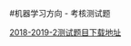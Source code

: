 #机器学习方向 - 考核测试题

[2018-2019-2测试题目下载地址](https://github.com/OracleClubAI/Text/blob/master/post/%E6%9C%BA%E5%99%A8%E5%AD%A6%E4%B9%A02018-2019-2%E6%9C%9F%E4%B8%AD%E8%80%83%E6%A0%B8%E6%B5%8B%E8%AF%95.md)

